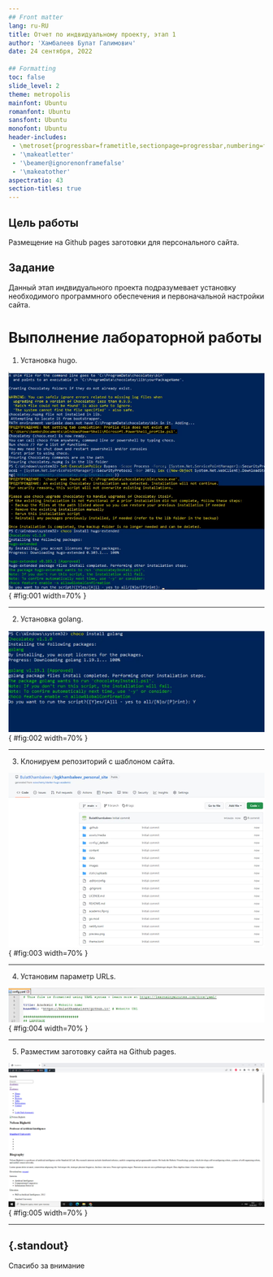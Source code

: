 ```yaml
---
## Front matter
lang: ru-RU
title: Отчет по индвидуальному проекту, этап 1
author: 'Хамбалеев Булат Галимович'
date: 24 сентября, 2022

## Formatting
toc: false
slide_level: 2
theme: metropolis
mainfont: Ubuntu
romanfont: Ubuntu
sansfont: Ubuntu
monofont: Ubuntu
header-includes: 
 - \metroset{progressbar=frametitle,sectionpage=progressbar,numbering=fraction}
 - '\makeatletter'
 - '\beamer@ignorenonframefalse'
 - '\makeatother'
aspectratio: 43
section-titles: true
---
```


## Цель работы

Размещение на Github pages заготовки для персонального сайта.

## Задание

Данный этап индвидуального проекта подразумевает установку необходимого программного обеспечения и первоначальной настройки сайта.

# Выполнение лабораторной работы

1. Установка hugo.

![рис.1. Установка hugo.](images/1.jpg){ #fig:001 width=70% }

---

2. Установка golang.

![рис.2. Установка golang.](images/2.jpg){ #fig:002 width=70% }

---

3. Клонируем репозиторий с шаблоном сайта.

![рис.3. Репозиторий с шаблоном.](images/3.jpg){ #fig:003 width=70% }

---

4. Установим параметр URLs.

![рис.4. Смеа параметра URLs.](images/4.jpg){ #fig:004 width=70% }

---

5. Разместим заготовку сайта на Github pages.

![рис.5. Cайт.](images/5.jpg){ #fig:005 width=70% }

---


## {.standout}

Спасибо за внимание
